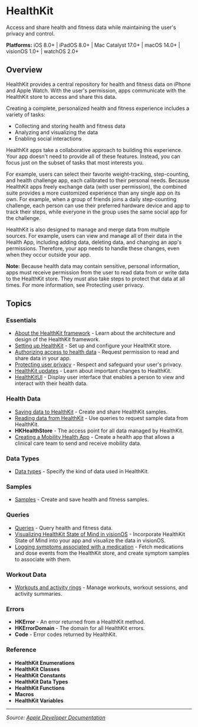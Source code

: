 # HealthKit

Access and share health and fitness data while maintaining the user's privacy and control.

**Platforms:** iOS 8.0+ | iPadOS 8.0+ | Mac Catalyst 17.0+ | macOS 14.0+ | visionOS 1.0+ | watchOS 2.0+

## Overview

HealthKit provides a central repository for health and fitness data on iPhone and Apple Watch. With the user's permission, apps communicate with the HealthKit store to access and share this data.

Creating a complete, personalized health and fitness experience includes a variety of tasks:

- Collecting and storing health and fitness data
- Analyzing and visualizing the data
- Enabling social interactions

HealthKit apps take a collaborative approach to building this experience. Your app doesn't need to provide all of these features. Instead, you can focus just on the subset of tasks that most interests you.

For example, users can select their favorite weight-tracking, step-counting, and health challenge app, each calibrated to their personal needs. Because HealthKit apps freely exchange data (with user permission), the combined suite provides a more customized experience than any single app on its own. For example, when a group of friends joins a daily step-counting challenge, each person can use their preferred hardware device and app to track their steps, while everyone in the group uses the same social app for the challenge.

HealthKit is also designed to manage and merge data from multiple sources. For example, users can view and manage all of their data in the Health App, including adding data, deleting data, and changing an app's permissions. Therefore, your app needs to handle these changes, even when they occur outside your app.

**Note:** Because health data may contain sensitive, personal information, apps must receive permission from the user to read data from or write data to the HealthKit store. They must also take steps to protect that data at all times. For more information, see Protecting user privacy.

## Topics

### Essentials
- [About the HealthKit framework](https://developer.apple.com/documentation/healthkit/about_the_healthkit_framework) - Learn about the architecture and design of the HealthKit framework.
- [Setting up HealthKit](https://developer.apple.com/documentation/healthkit/setting_up_healthkit) - Set up and configure your HealthKit store.
- [Authorizing access to health data](https://developer.apple.com/documentation/healthkit/authorizing_access_to_health_data) - Request permission to read and share data in your app.
- [Protecting user privacy](https://developer.apple.com/documentation/healthkit/protecting_user_privacy) - Respect and safeguard your user's privacy.
- [HealthKit updates](https://developer.apple.com/documentation/healthkit/healthkit_updates) - Learn about important changes to HealthKit.
- [HealthKitUI](https://developer.apple.com/documentation/healthkitui) - Display user interface that enables a person to view and interact with their health data.

### Health Data
- [Saving data to HealthKit](https://developer.apple.com/documentation/healthkit/saving_data_to_healthkit) - Create and share HealthKit samples.
- [Reading data from HealthKit](https://developer.apple.com/documentation/healthkit/reading_data_from_healthkit) - Use queries to request sample data from HealthKit.
- **HKHealthStore** - The access point for all data managed by HealthKit.
- [Creating a Mobility Health App](https://developer.apple.com/documentation/healthkit/creating_a_mobility_health_app) - Create a health app that allows a clinical care team to send and receive mobility data.

### Data Types
- [Data types](https://developer.apple.com/documentation/healthkit/data_types) - Specify the kind of data used in HealthKit.

### Samples
- [Samples](https://developer.apple.com/documentation/healthkit/samples) - Create and save health and fitness samples.

### Queries
- [Queries](https://developer.apple.com/documentation/healthkit/queries) - Query health and fitness data.
- [Visualizing HealthKit State of Mind in visionOS](https://developer.apple.com/documentation/healthkit/visualizing_healthkit_state_of_mind_in_visionos) - Incorporate HealthKit State of Mind into your app and visualize the data in visionOS.
- [Logging symptoms associated with a medication](https://developer.apple.com/documentation/healthkit/logging_symptoms_associated_with_a_medication) - Fetch medications and dose events from the HealthKit store, and create symptom samples to associate with them.

### Workout Data
- [Workouts and activity rings](https://developer.apple.com/documentation/healthkit/workouts_and_activity_rings) - Manage workouts, workout sessions, and activity summaries.

### Errors
- **HKError** - An error returned from a HealthKit method.
- **HKErrorDomain** - The domain for all HealthKit errors.
- **Code** - Error codes returned by HealthKit.

### Reference
- **HealthKit Enumerations**
- **HealthKit Classes**
- **HealthKit Constants**
- **HealthKit Data Types**
- **HealthKit Functions**
- **Macros**
- **HealthKit Variables**

---

*Source: [Apple Developer Documentation](https://developer.apple.com/documentation/HealthKit)*